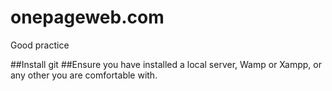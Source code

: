 # onepageweb.com
Good practice

##Install git
##Ensure you have installed a local server, Wamp or Xampp, or any other you are comfortable with.
